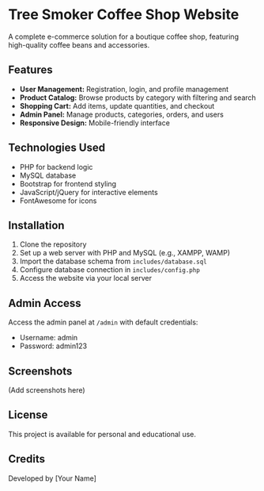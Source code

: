 # Tree Smoker Coffee Shop Website

A complete e-commerce solution for a boutique coffee shop, featuring high-quality coffee beans and accessories.

## Features

- **User Management:** Registration, login, and profile management
- **Product Catalog:** Browse products by category with filtering and search
- **Shopping Cart:** Add items, update quantities, and checkout
- **Admin Panel:** Manage products, categories, orders, and users
- **Responsive Design:** Mobile-friendly interface

## Technologies Used

- PHP for backend logic
- MySQL database
- Bootstrap for frontend styling
- JavaScript/jQuery for interactive elements
- FontAwesome for icons

## Installation

1. Clone the repository
2. Set up a web server with PHP and MySQL (e.g., XAMPP, WAMP)
3. Import the database schema from `includes/database.sql`
4. Configure database connection in `includes/config.php`
5. Access the website via your local server

## Admin Access

Access the admin panel at `/admin` with default credentials:
- Username: admin
- Password: admin123

## Screenshots

(Add screenshots here)

## License

This project is available for personal and educational use.

## Credits

Developed by [Your Name] 